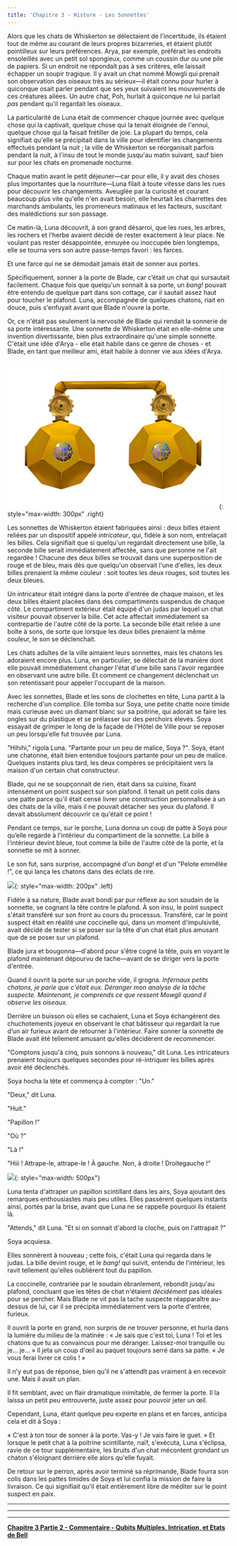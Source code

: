 ```yaml
---
title: 'Chapitre 3 - Histore - Les Sonnettes'
---
```



Alors que les chats de Whiskerton se délectaient de l'incertitude, ils étaient tout de même au courant de leurs propres bizarreries, et étaient plutôt pointilleux sur leurs préférences. Arya, par exemple, préférait les endroits ensoleillés avec un petit sol spongieux, comme un coussin dur ou une pile de papiers. Si un endroit ne répondait pas à ses critères, elle laissait échapper un soupir tragique. Il y avait un chat nommé Mowgli qui prenait son observation des oiseaux très au sérieux—il était connu pour hurler à quiconque osait parler pendant que ses yeux suivaient les mouvements de ces créatures ailées. Un autre chat, Poh, hurlait à quiconque *ne* lui parlait *pas* pendant qu'il regardait les oiseaux.

La particularité de Luna était de commencer chaque journée avec quelque chose qui la captivait, quelque chose qui la tenait éloignée de l'ennui, quelque chose qui la faisait frétiller de joie. La plupart du temps, cela signifiait qu'elle se précipitait dans la ville pour identifier les changements effectués pendant la nuit ; la ville de Whiskerton se réorganisait parfois pendant la nuit, à l'insu de tout le monde jusqu'au matin suivant, sauf bien sur pour les chats en promenade nocturne.

Chaque matin avant le petit déjeuner—car pour elle, il y avait des choses plus importantes que la nourriture—Luna filait à toute vitesse dans les rues pour découvrir les changements. Aveuglée par la curiosité et courant beaucoup plus vite qu'elle n'en avait besoin, elle heurtait les charrettes des marchands ambulants, les promeneurs matinaux et les facteurs, suscitant des malédictions sur son passage.

Ce matin-là, Luna découvrit, à son grand désarroi, que les rues, les arbres, les rochers et l'herbe avaient décidé de rester exactement à leur place. Ne voulant pas rester désappointée, ennuyée ou inoccupée bien longtemps, elle se tourna vers son autre passe-temps favori : les farces.

Et une farce qui ne se démodait jamais était de sonner aux portes.

Spécifiquement, sonner à la porte de Blade, car c’était un chat qui sursautait facilement. Chaque fois que quelqu'un sonnait à sa porte, un *bang!* pouvait être entendu de quelque part dans son cottage, car il sautait assez haut pour toucher le plafond. Luna, accompagnée de quelques chatons, riait en douce, puis s'enfuyait avant que Blade n'ouvre la porte.

Or, ce n'était pas seulement la nervosité de Blade qui rendait la sonnerie de sa porte intéressante. Une sonnette de Whiskerton était en elle-même une invention divertissante, bien plus extraordinaire qu'une simple sonnette. C'était une idée d'Arya - elle était habile dans ce genre de choses - et Blade, en tant que meilleur ami, était habile à donner vie aux idées d'Arya.

![](/assets/imgs/Doorbell_Animation.png){: style="max-width: 300px" .right}  

Les sonnettes de Whiskerton étaient fabriquées ainsi : deux billes étaient reliées par un dispositif appelé *intricateur*, qui, fidèle à son nom, entrelaçait les billes. Cela signifiait que si quelqu'un regardait directement une bille, la seconde bille serait immédiatement affectée, sans que personne ne l'ait regardée ! Chacune des deux billes se trouvait dans une superposition de rouge et de bleu, mais dès que quelqu'un observait l'une d'elles, les deux billes prenaient la même couleur : soit toutes les deux rouges, soit toutes les deux bleues.

Un intricateur était intégré dans la porte d'entrée de chaque maison, et les deux billes étaient placées dans des compartiments suspendus de chaque côté. Le compartiment extérieur était équipé d'un judas par lequel un chat visiteur pouvait observer la bille. Cet acte affectait immédiatement sa contrepartie de l'autre côté de la porte. La seconde bille était reliée à une boîte à sons, de sorte que lorsque les deux billes prenaient la même couleur, le son se déclenchait.

Les chats adultes de la ville aimaient leurs sonnettes, mais les chatons les adoraient encore plus. Luna, en particulier, se délectait de la manière dont elle pouvait immédiatement changer l'état d'une bille sans l'avoir regardée en observant une autre bille. Et comment ce changement déclenchait un son retentissant pour appeler l'occupant de la maison.

Avec les sonnettes, Blade et les sons de clochettes en tête, Luna partit à la recherche d'un complice. Elle tomba sur Soya, une petite chatte noire timide mais curieuse avec un diamant blanc sur sa poitrine, qui adorait se faire les ongles sur du plastique et se prélasser sur des perchoirs élevés. Soya essayait de grimper le long de la façade de l'Hôtel de Ville pour se reposer un peu lorsqu'elle fut trouvée par Luna.

"Hihihi," rigola Luna. "Partante pour un peu de malice, Soya ?". Soya, étant une chatonne, était bien entendue toujours partante pour un peu de malice. Quelques instants plus tard, les deux compères se précipitaient vers la maison d'un certain chat constructeur.

Blade, qui ne se soupçonnait de rien, était dans sa cuisine, fixant intensément un point suspect sur son plafond. Il tenait un petit colis dans une patte parce qu'il était censé livrer une construction personnalisée à un des chats de la ville, mais il ne pouvait détacher ses yeux du plafond. Il devait absolument découvrir ce qu'était ce point !

Pendant ce temps, sur le porche, Luna donna un coup de patte à Soya pour qu’elle regarde à l'intérieur du compartiment de la sonnette. La bille à l'intérieur devint bleue, tout comme la bille de l'autre côté de la porte, et la sonnette se mit à sonner.

Le son fut, sans surprise, accompagné d'un *bang!* et d'un "Pelote emmêlée !", ce qui lança les chatons dans des éclats de rire.

![](/assets/imgs/Ladybug_ceiling.png){: style="max-width: 200px" .left}

Fidèle à sa nature, Blade avait bondi par pur réflexe au son soudain de la sonnette, se cognant la tête contre le plafond. À son insu, le point suspect s'était transféré sur son front au cours du processus. Transféré, car le point suspect était en réalité une coccinelle qui, dans un moment d'impulsivité, avait décidé de tester si se poser sur la tête d'un chat était plus amusant que de se poser sur un plafond.

Blade jura et bougonna—d'abord pour s'être cogné la tête, puis en voyant le plafond maintenant dépourvu de tache—avant de se diriger vers la porte d'entrée.
 
Quand il ouvrit la porte sur un porche vide, il grogna. *Infernaux petits chatons, je parie que c'était eux. Déranger mon analyse de la tâche suspecte. Maintenant, je comprends ce que ressent Mowgli quand il observe les oiseaux.*

Derrière un buisson où elles se cachaient, Luna et Soya échangèrent des chuchotements joyeux en observant le chat bâtisseur qui regardait la rue d’un air furieux avant de retourner à l'intérieur. Faire sonner la sonnette de Blade avait été tellement amusant qu'elles décidèrent de recommencer.

"Comptons jusqu'à cinq, puis sonnons à nouveau," dit Luna. Les intricateurs prenaient toujours quelques secondes pour ré-intriquer les billes après avoir été déclenchés.
	
Soya hocha la tête et commença à compter : "Un."

"Deux," dit Luna.

"Huit."

"Papillon !"

"Où ?"

"Là !"

"Hiii ! Attrape-le, attrape-le ! À gauche. Non, à droite ! Droitegauche !"

![](/assets/imgs/Soya_Luna_Full_Illustration.png){: style="max-width: 500px"}

Luna tenta d'attraper un papillon scintillant dans les airs, Soya ajoutant des remarques enthousiastes mais peu utiles. Elles passèrent quelques instants ainsi, portés par la brise, avant que Luna ne se rappelle pourquoi ils étaient là.

"Attends," dit Luna. "Et si on sonnait d'abord la cloche, puis on l'attrapait ?"
	
Soya acquiesa.
	
Elles sonnèrent à nouveau ; cette fois, c'était Luna qui regarda dans le judas. La bille devint rouge, et le *bang!* qui suivit, entendu de l'intérieur, les ravit tellement qu'elles oublièrent tout du papillon.
	
La coccinelle, contrariée par le soudain ébranlement, rebondit jusqu'au plafond, concluant que les têtes de chat n'étaient *décidément* pas idéales pour se percher. Mais Blade ne vit pas la tache suspecte réapparaître au-dessus de lui, car il se précipita immédiatement vers la porte d'entrée, furieux.
	
Il ouvrit la porte en grand, non surpris de ne trouver personne, et hurla dans la lumière du milieu de la matinée : « Je sais que c'est toi, Luna ! Toi et les chatons que tu as convaincus pour me déranger. Laissez-moi tranquille ou je... je... » Il jeta un coup d'œil au paquet toujours serré dans sa patte. « Je vous ferai livrer ce colis ! »
	
Il n'y eut pas de réponse, bien qu'il ne s'attendît pas vraiment à en recevoir une. Mais il avait un plan.

Il fit semblant, avec un flair dramatique inimitable, de fermer la porte. Il la laissa un petit peu entrouverte, juste assez pour pouvoir jeter un œil.

Cependant, Luna, étant quelque peu experte en plans et en farces, anticipa cela et dit à Soya :

« C'est à ton tour de sonner à la porte. Vas-y ! Je vais faire le guet. » Et lorsque le petit chat à la poitrine scintillante, naïf, s'exécuta, Luna s'éclipsa, ravie de ce tour supplémentaire, les bruits d'un chat mécontent grondant un chaton s'éloignant derrière elle alors qu'elle fuyait.
	
De retour sur le perron, après avoir terminé sa réprimande, Blade fourra son colis dans les pattes timides de Soya et lui confia la mission de faire la livraison. Ce qui signifiait qu'il était entièrement libre de méditer sur le point suspect en paix.

_____________________________


_____________________________


_____________________________


**[Chapitre 3 Partie 2 - Commentaire - Qubits Multiples, Intrication, et Etats de Bell](https://quantum-kittens.github.io/posts/CHAPTER-3-Part-2-Multiple-Qubits-Entanglement-and-Bell-States/)**

